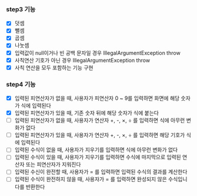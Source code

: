 ### step3 기능

- [x] 덧셈
- [x] 뺄셈
- [x] 곱셈
- [x] 나눗셈
- [x] 입력값이 null이거나 빈 공백 문자일 경우 IllegalArgumentException throw
- [x] 사칙연산 기호가 아닌 경우 IllegalArgumentException throw
- [x] 사칙 연산을 모두 포함하는 기능 구현

### step4 기능
- [x] 입력된 피연산자가 없을 때, 사용자가 피연산자 0 ~ 9를 입력하면 화면에 해당 숫자가 식에 입력된다
- [x] 입력된 피연산자가 있을 때, 기존 숫자 뒤에 해당 숫자가 식에 붙는다
- [ ] 입력된 피연산자가 없을 때, 사용자가 연산자 +, -, ×, ÷ 를 입력하면 식에 아무런 변화가 없다
- [ ] 입력된 피연산자가 있을 때, 사용자가 연산자 +, -, ×, ÷ 를 입력하면 해당 기호가 식에 입력된다
- [ ] 입력된 수식이 없을 때, 사용자가 지우기를 입력하면 식에 아무런 변화가 없다
- [ ] 입력된 수식이 있을 때, 사용자가 지우기를 입력하면 수식에 마지막으로 입력된 연산자 또는 피연산자가 지워진다
- [ ] 입력된 수신이 완전할 때, 사용자가 = 를 입력하면 입력된 수식의 결과를 계산한다
- [ ] 입력된 수식이 완전하지 않을 때, 사용자가 = 를 입력하면 완성되지 않은 수식입니다를 반환한다
